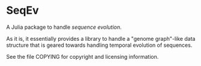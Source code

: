 # SeqEv

A Julia package to handle *sequence evolution*.

As it is, it essentially provides a library to handle a "genome
graph"-like data structure that is geared towards handling temporal
evolution of sequences.

See the file COPYING for copyright and licensing information.
